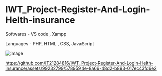 # IWT_Project-Register-And-Login-Helth-insurance

Softwares - VS code , Xampp

Languages - PHP, HTML , CSS,  JavaScript

![image](https://github.com/IT21284816/IWT_Project-Register-And-Login-Helth-insurance/assets/99232799/0c860852-8bb3-459d-83ea-6cd0d85700ad)

https://github.com/IT21284816/IWT_Project-Register-And-Login-Helth-insurance/assets/99232799/5789594e-8a66-48d2-b893-017ec43fd6e2

